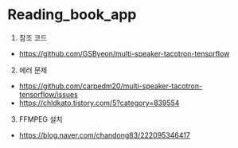 # Reading_book_app

1. 참조 코드
- https://github.com/GSByeon/multi-speaker-tacotron-tensorflow

2. 에러 문제
- https://github.com/carpedm20/multi-speaker-tacotron-tensorflow/issues
- https://chldkato.tistory.com/5?category=839554

3. FFMPEG 설치
- https://blog.naver.com/chandong83/222095346417
